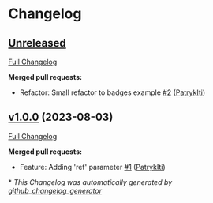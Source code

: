 # Changelog

## [Unreleased](https://github.com/PatrykIti/add-badges/tree/HEAD)

[Full Changelog](https://github.com/PatrykIti/add-badges/compare/v1.0.0...HEAD)

**Merged pull requests:**

- Refactor: Small refactor to badges example [\#2](https://github.com/PatrykIti/add-badges/pull/2) ([PatrykIti](https://github.com/PatrykIti))

## [v1.0.0](https://github.com/PatrykIti/add-badges/tree/v1.0.0) (2023-08-03)

[Full Changelog](https://github.com/PatrykIti/add-badges/compare/4cca656439a692c75f9c0b42912b0dd0544d21d6...v1.0.0)

**Merged pull requests:**

- Feature: Adding 'ref' parameter [\#1](https://github.com/PatrykIti/add-badges/pull/1) ([PatrykIti](https://github.com/PatrykIti))



\* *This Changelog was automatically generated by [github_changelog_generator](https://github.com/github-changelog-generator/github-changelog-generator)*
